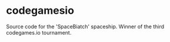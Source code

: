 # codegamesio
Source code for the 'SpaceBiatch' spaceship. Winner of the third codegames.io tournament.
